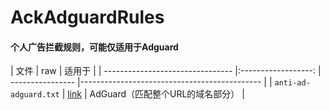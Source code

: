 # AckAdguardRules

#### 个人广告拦截规则，可能仅适用于Adguard

| 文件 	| raw 	| 适用于 	|
| --------------------------------	|:------------------:	| ----------------	|---------------------------------------------	|
| `anti-ad-adguard.txt` 	| [link](https://raw.githubusercontent.com/ack20a/AckAdguardRules/master/anti-ad-adguard.txt) 	| AdGuard（匹配整个URL的域名部分） 	|
